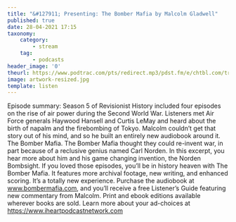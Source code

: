 ```yaml
---
title: "&#127911; Presenting: The Bomber Mafia by Malcolm Gladwell"
published: true
date: 28-04-2021 17:15
taxonomy:
    category:
        - stream
    tag:
        - podcasts
header_image: '0'
theurl: https://www.podtrac.com/pts/redirect.mp3/pdst.fm/e/chtbl.com/track/39E17/traffic.megaphone.fm/HSW1804222981.mp3
image: artwork-resized.jpg
template: listen
--- 
```

Episode summary: Season 5 of Revisionist History included four episodes on the rise of air power during the Second World War. Listeners met Air Force generals Haywood Hansell and Curtis LeMay and heard about the birth of napalm and the firebombing of Tokyo. Malcolm couldn’t get that story out of his mind, and so he built an entirely new audiobook around it. The Bomber Mafia. The Bomber Mafia thought they could re-invent war, in part because of a reclusive genius named Carl Norden. In this excerpt, you hear more about him and his game changing invention, the Norden Bombsight. If you loved those episodes, you’ll be in history heaven with The Bomber Mafia. It features more archival footage, new writing, and enhanced scoring. It’s a totally new experience. Purchase the audiobook at www.bombermafia.com, and you’ll receive a free Listener’s Guide featuring new commentary from Malcolm. Print and ebook editions available wherever books are sold. Learn more about your ad-choices at https://www.iheartpodcastnetwork.com
